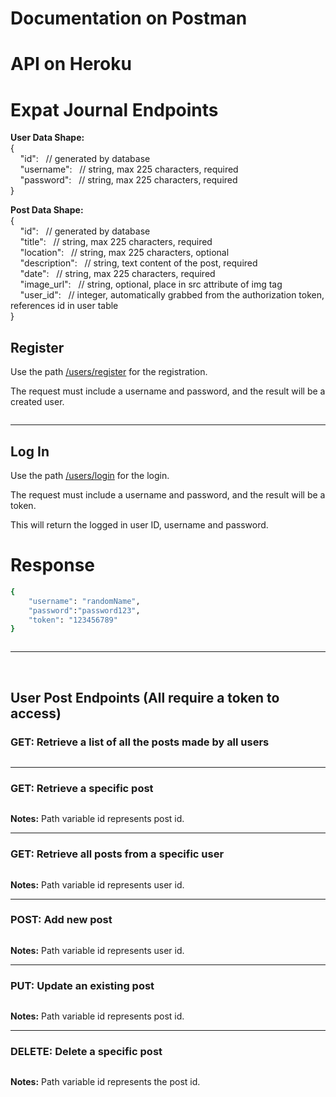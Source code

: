 # Documentation on Postman


# API on Heroku


# Expat Journal Endpoints

**User Data Shape:** <br>
{ <br>
&nbsp;&nbsp;&nbsp;&nbsp;"id": &nbsp;&nbsp;// generated by database<br>
&nbsp;&nbsp;&nbsp;&nbsp;"username": &nbsp;&nbsp;// string, max 225 characters, required<br>
&nbsp;&nbsp;&nbsp;&nbsp;"password": &nbsp;&nbsp;// string, max 225 characters, required<br>
}

**Post Data Shape:** <br>
{ <br>
&nbsp;&nbsp;&nbsp;&nbsp;"id": &nbsp;&nbsp;// generated by database<br>
&nbsp;&nbsp;&nbsp;&nbsp;"title": &nbsp;&nbsp;// string, max 225 characters, required<br>
&nbsp;&nbsp;&nbsp;&nbsp;"location": &nbsp;&nbsp;// string, max 225 characters, optional<br>
&nbsp;&nbsp;&nbsp;&nbsp;"description": &nbsp;&nbsp;// string, text content of the post, required<br>
&nbsp;&nbsp;&nbsp;&nbsp;"date": &nbsp;&nbsp;// string, max 225 characters, required<br>
&nbsp;&nbsp;&nbsp;&nbsp;"image_url": &nbsp;&nbsp;// string, optional, place in src attribute of img tag<br>
&nbsp;&nbsp;&nbsp;&nbsp;"user_id": &nbsp;&nbsp;// integer, automatically grabbed from the authorization token, references id in user table<br>
}

## Register

Use the path [/users/register](https://) for the registration.

The request must include a username and password, and the result will be a created user.

```bash

```
***

## Log In

Use the path [/users/login](https://) for the login.

The request must include a username and password, and the result will be a token.

This will return the logged in user ID, username and password.
# Response
```bash
{
    "username": "randomName",
    "password":"password123",
    "token": "123456789"
}
```

```bash

```
***
<br>

## User Post Endpoints (All require a token to access)

### GET: Retrieve a list of all the posts made by all users
```bash

```
***

### GET: Retrieve a specific post 
```bash

```
**Notes:** Path variable id represents post id. 
***

### GET: Retrieve all posts from a specific user
```bash

```
**Notes:** Path variable id represents user id. 
***

### POST: Add new post
```bash

```
**Notes:** Path variable id represents user id. 
***

### PUT: Update an existing post
```bash

```
**Notes:** Path variable id represents post id. 
***

### DELETE: Delete a specific post
```bash

```
**Notes:** Path variable id represents the post id.<br>